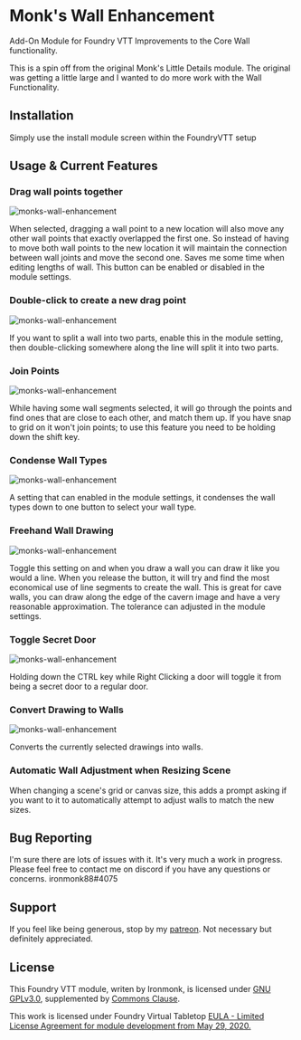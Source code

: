 # Monk's Wall Enhancement
Add-On Module for Foundry VTT
Improvements to the Core Wall functionality.

This is a spin off from the original Monk's Little Details module.  The original was getting a little large and I wanted to do more work with the Wall Functionality.

## Installation
Simply use the install module screen within the FoundryVTT setup

## Usage & Current Features

### Drag wall points together

![monks-wall-enhancement](WallEnhancementExamples/DragWallPoints.gif)

When selected, dragging a wall point to a new location will also move any other wall points that exactly overlapped the first one.  So instead of having to move both wall points to the new location it will maintain the connection between wall joints and move the second one.  Saves me some time when editing lengths of wall. This button can be enabled or disabled in the module settings.

### Double-click to create a new drag point
![monks-wall-enhancement](WallEnhancementExamples/SplitWall.gif)

If you want to split a wall into two parts, enable this in the module setting, then double-clicking somewhere along the line will split it into two parts.

### Join Points

![monks-wall-enhancement](WallEnhancementExamples/JoinWallJoints.gif)

While having some wall segments selected, it will go through the points and find ones that are close to each other, and match them up. If you have snap to grid on it won't join points; to use this feature you need to be holding down the shift key.

### Condense Wall Types
![monks-wall-enhancement](WallEnhancementExamples/CondenseWalls.gif)

A setting that can enabled in the module settings, it condenses the wall types down to one button to select your wall type.

### Freehand Wall Drawing
![monks-wall-enhancement](WallEnhancementExamples/FreehandWallDraw.gif)

Toggle this setting on and when you draw a wall you can draw it like you would a line.  When you release the button, it will try and find the most economical use of line segments to create the wall.  This is great for cave walls, you can draw along the edge of the cavern image and have a very reasonable approximation. The tolerance can adjusted in the module settings.

### Toggle Secret Door
![monks-wall-enhancement](WallEnhancementExamples/ToggleSecretDoor.gif)

Holding down the CTRL key while Right Clicking a door will toggle it from being a secret door to a regular door.

### Convert Drawing to Walls

![monks-wall-enhancement](WallEnhancementExamples/ConvertDrawing.gif)

Converts the currently selected drawings into walls.

### Automatic Wall Adjustment when Resizing Scene

When changing a scene's grid or canvas size, this adds a prompt asking if you want to it to automatically attempt to adjust walls to match the new sizes.

## Bug Reporting
I'm sure there are lots of issues with it.  It's very much a work in progress.
Please feel free to contact me on discord if you have any questions or concerns. ironmonk88#4075

## Support

If you feel like being generous, stop by my <a href="https://www.patreon.com/ironmonk">patreon</a>.  Not necessary but definitely appreciated.

## License
This Foundry VTT module, writen by Ironmonk, is licensed under [GNU GPLv3.0](https://www.gnu.org/licenses/gpl-3.0.en.html), supplemented by [Commons Clause](https://commonsclause.com/).

This work is licensed under Foundry Virtual Tabletop <a href="https://foundryvtt.com/article/license/">EULA - Limited License Agreement for module development from May 29, 2020.</a>
